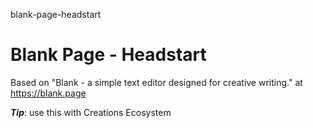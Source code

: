 blank-page-headstart
# Blank Page - Headstart

Based on "Blank - a simple text editor designed for creative writing." at https://blank.page

***Tip***: use this with Creations Ecosystem
